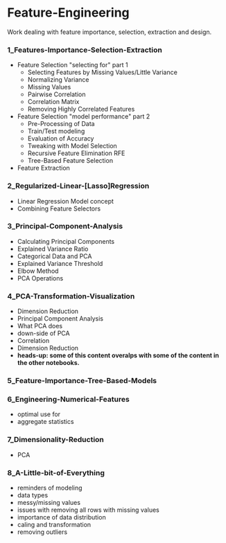 # Feature-Engineering
Work dealing with feature importance, selection, extraction and design.

### 1_Features-Importance-Selection-Extraction
- Feature Selection "selecting for" part 1
    - Selecting Features by Missing Values/Little Variance
    - Normalizing Variance
    - Missing Values
    - Pairwise Correlation
    - Correlation Matrix
    - Removing Highly Correlated Features
- Feature Selection "model performance" part 2
    - Pre-Processing of Data
    - Train/Test modeling
    - Evaluation of Accuracy
    - Tweaking with Model Selection
    - Recursive Feature Elimination RFE
    - Tree-Based Feature Selection
- Feature Extraction

### 2_Regularized-Linear-[Lasso]Regression
- Linear Regression Model concept
- Combining Feature Selectors

### 3_Principal-Component-Analysis
- Calculating Principal Components
- Explained Variance Ratio
- Categorical Data and PCA
- Explained Variance Threshold
- Elbow Method
- PCA Operations

### 4_PCA-Transformation-Visualization
- Dimension Reduction
- Principal Component Analysis
- What PCA does
- down-side of PCA
- Correlation
- Dimension Reduction
- **heads-up: some of this content overalps with some of the content in the other notebooks.**

### 5_Feature-Importance-Tree-Based-Models

### 6_Engineering-Numerical-Features
- optimal use for
- aggregate statistics

### 7_Dimensionality-Reduction
- PCA

### 8_A-Little-bit-of-Everything
- reminders of modeling 
- data types
- messy/missing values
- issues with removing all rows with missing values
- importance of data distribution
- caling and transformation
- removing outliers
